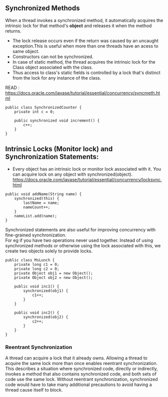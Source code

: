 
 
## Synchronized Methods
When a thread invokes a synchronized method, it automatically acquires the intrinsic lock for that method's **object** and releases it when the method returns. 
* The lock release occurs even if the return was caused by an uncaught exception.This is useful when more than one threads have an acess to same object.
* Constructors can not be synchronized.
* In case of static method, the thread acquires the intrinsic lock for the Class object associated with the class.
* Thus access to class's static fields is controlled by a lock that's distinct from the lock for any instance of the class.

READ : https://docs.oracle.com/javase/tutorial/essential/concurrency/syncmeth.html

```
public class SynchronizedCounter {
    private int c = 0;

    public synchronized void increment() {
        c++;
    }
}
```

## Intrinsic Locks (Monitor lock) and Synchronization Statements:
* Every object has an intrinsic lock or monitor lock associated with it. You can acquire lock on any object with synchronized(object). 
https://docs.oracle.com/javase/tutorial/essential/concurrency/locksync.html
```
public void addName(String name) {
    synchronized(this) {
        lastName = name;
        nameCount++;
    }
    nameList.add(name);
}
```
Synchronized statements are also useful for improving concurrency with fine-grained synchronization.\
For eg if you have two operations never used together. Instead of using synchronized methods or otherwise using the lock associated with this, we create two objects solely to provide locks.
```
public class MsLunch {
    private long c1 = 0;
    private long c2 = 0;
    private Object obj1 = new Object();
    private Object obj2 = new Object();

    public void inc1() {
        synchronized(obj1) {
            c1++;
        }
    }

    public void inc2() {
        synchronized(obj2) {
            c2++;
        }
    }
}
```
### Reentrant Synchronization
A thread can acquire a lock that it already owns. Allowing a thread to acquire the same lock more than once enables reentrant synchronization. This describes a situation where synchronized code, directly or indirectly, invokes a method that also contains synchronized code, and both sets of code use the same lock. Without reentrant synchronization, synchronized code would have to take many additional precautions to avoid having a thread cause itself to block.

